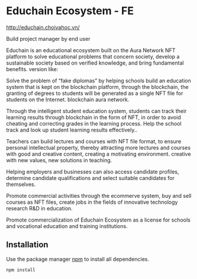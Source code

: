 # Educhain Ecosystem - FE
http://educhain.choivahoc.vn/

Build project manager by end user

Educhain is an educational ecosystem built on the Aura Network NFT platform to solve educational problems that concern society, develop a sustainable society based on verified knowledge, and bring fundamental benefits. version like:

Solve the problem of “fake diplomas” by helping schools build an education system that is kept on the blockchain platform, through the blockchain, the granting of degrees to students will be generated as a single NFT file for students on the Internet. blockchain aura network.

Through the intelligent student education system, students can track their learning results through blockchain in the form of NFT, in order to avoid cheating and correcting grades in the learning process. Help the school track and look up student learning results effectively..

Teachers can build lectures and courses with NFT file format, to ensure personal intellectual property, thereby attracting more lectures and courses with good and creative content, creating a motivating environment. creative with new values, new solutions in teaching.

Helping employers and businesses can also access candidate profiles, determine candidate qualifications and select suitable candidates for themselves.

Promote commercial activities through the ecommerve system, buy and sell courses as NFT files, create jobs in the fields of innovative technology research R&D in education.

Promote commercialization of Educhain Ecosystem as a license for schools and vocational education and training institutions.
## Installation

Use the package manager [npm](https://www.npmjs.com/) to install all dependencies.

```bash
npm install
```
